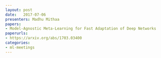 ```yaml
---
layout: post
date:   2017-07-06
presenters: Madhu Mithaa
papers: 
- Model-Agnostic Meta-Learning for Fast Adaptation of Deep Networks
paperurls:
- https://arxiv.org/abs/1703.03400
categories:
- ml-meetings
---	
```

